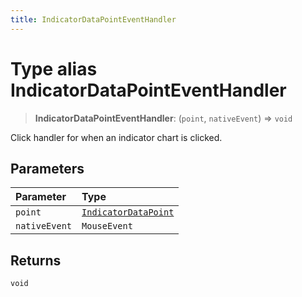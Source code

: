 ```yaml
---
title: IndicatorDataPointEventHandler
---
```


# Type alias IndicatorDataPointEventHandler

> **IndicatorDataPointEventHandler**: (`point`, `nativeEvent`) => `void`

Click handler for when an indicator chart is clicked.

## Parameters

| Parameter | Type |
| :------ | :------ |
| `point` | [`IndicatorDataPoint`](type-alias.IndicatorDataPoint.md) |
| `nativeEvent` | `MouseEvent` |

## Returns

`void`
